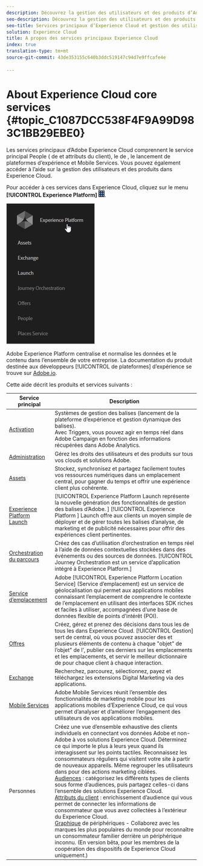 ```yaml
---
description: Découvrez la gestion des utilisateurs et des produits d’Adobe Experience Cloud, le service principal Personnes (  de et attributs du client), l’orchestration du parcours, le de , les emplacements, le lancement de la plateforme d’expérience 45 et les services mobiles.
seo-description: Découvrez la gestion des utilisateurs et des produits d’Adobe Experience Cloud, le service principal Personnes (  de et attributs du client), le de , le lancement de plateformes d’expérience et les services mobiles.
seo-title: Services principaux d’Experience Cloud et gestion des utilisateurs
solution: Experience Cloud
title: A propos des services principaux Experience Cloud
index: true
translation-type: tm+mt
source-git-commit: 43de353155c640b3ddc519147c94d7e9ffcafe4e

---
```



# About Experience Cloud core services {#topic_C1087DCC538F4F9A99D983C1BB29EBE0}

Les services principaux d’Adobe Experience Cloud comprennent le service principal People (  de et attributs du client), le de , le lancement de plateformes d’expérience et Mobile Services. Vous pouvez également accéder à l’aide sur la gestion des utilisateurs et des produits dans Experience Cloud.

Pour accéder à ces services dans Experience Cloud, cliquez sur le menu **[!UICONTROL Experience Platform]** ![](assets/menu-icon.png).

![](assets/platform-core-services.png)

Adobe Experience Platform centralise et normalise les données et le contenu dans l’ensemble de votre entreprise. La documentation du produit destinée aux développeurs [!UICONTROL de plateformes] d’expérience se trouve sur [Adobe.io](https://www.adobe.io/apis/experienceplatform/home/services.html).

Cette aide décrit les produits et services suivants :

| Service principal | Description |
|--- |--- |
| [Activation](activation/activation.md) | Systèmes de gestion des balises (lancement de la plateforme d’expérience et gestion dynamique des balises).<br>Avec Triggers, vous pouvez agir en temps réel dans Adobe Campaign en fonction des informations récupérées dans Adobe Analytics. |
| [Administration](admin-getting-started/admin-getting-started.md) | Gérez les droits des utilisateurs et des produits sur tous vos clouds et solutions Adobe. |
| [Assets](experience-cloud-assets/experience-cloud-assets.md) | Stockez, synchronisez et partagez facilement toutes vos ressources numériques dans un emplacement central, pour gagner du temps et offrir une expérience client plus cohérente. |
| [Experience Platform Launch](https://docs.adobe.com/content/help/en/launch/using/overview.html) | [!UICONTROL Experience Platform Launch représente la nouvelle génération des fonctionnalités de gestion des balises d’Adobe. ] [!UICONTROL Experience Platform ] Launch offre aux clients un moyen simple de déployer et de gérer toutes les balises d’analyse, de marketing et de publicité nécessaires pour offrir des expériences client pertinentes. |
| [Orchestration du parcours](https://docs.adobe.com/content/help/en/journeys/using/journey-orchestration-home.html) | Créez des cas d’utilisation d’orchestration en temps réel à l’aide de données contextuelles stockées dans des événements ou des sources de données. [!UICONTROL Journey Orchestration est un service d’application intégré à Experience Platform.] |
| [Service d’emplacement](https://docs.adobe.com/content/help/en/places/using/home.html) | Adobe [!UICONTROL Experience Platform Location Service] (Service d’emplacement) est un service de géolocalisation qui permet aux applications mobiles connaissant l’emplacement de comprendre le contexte de l’emplacement en utilisant des interfaces SDK riches et faciles à utiliser, accompagnées d’une base de données flexible de points d’intérêt (POI). |
| [Offres](offer-management/getting-started.md) | Créez, gérez et prenez des décisions dans tous les  de tous les dans Experience Cloud. [!UICONTROL Gestion]  sert de central, où vous pouvez associer des et plusieurs éléments de contenu à chaque &quot;objet&quot; de l’objet&quot; de l’, publier ces derniers sur les emplacements et les emplacements, et servir le meilleur dictionnaire de pour chaque client à chaque interaction. |
| [Exchange](exchange.md) | Recherchez, parcourez, sélectionnez, payez et téléchargez les extensions Digital Marketing via des applications. |
| [Mobile Services](https://docs.adobe.com/content/help/en/mobile-services/using/home.html) | Adobe Mobile Services réunit l’ensemble des fonctionnalités de marketing mobile pour les applications mobiles d’Experience Cloud, ce qui vous permet d’analyser et d’améliorer l’engagement des utilisateurs de vos applications mobiles. |
| Personnes | Créez une vue d’ensemble exhaustive des clients individuels en connectant vos données Adobe et non-Adobe à vos solutions Experience Cloud. Déterminez ce qui importe le plus à leurs yeux quand ils interagissent sur les points tactiles. Reconnaissez les consommateurs réguliers qui visitent votre site à partir de nouveaux appareils. Même regrouper les utilisateurs dans   pour des actions marketing ciblées.<br>[Audiences](audience-library/audience-library.md) : catégorisez les différents types de clients sous forme d’audiences, puis partagez celles-ci dans l’ensemble des solutions Experience Cloud.<br>[Attributs du client](attributes/attributes.md) : enrichissement d’audience qui vous permet de connecter les informations de consommateur que vous avez collectées à l’extérieur du Experience Cloud.<br>[Graphique](https://landing.adobe.com/en/na/events/summit/275658-summit-co-op.html) de périphériques - Collaborez avec les marques les plus populaires du monde pour reconnaître un consommateur familier derrière un périphérique inconnu. (En version bêta, pour les membres de la coopération des dispositifs de Experience Cloud uniquement.) |
